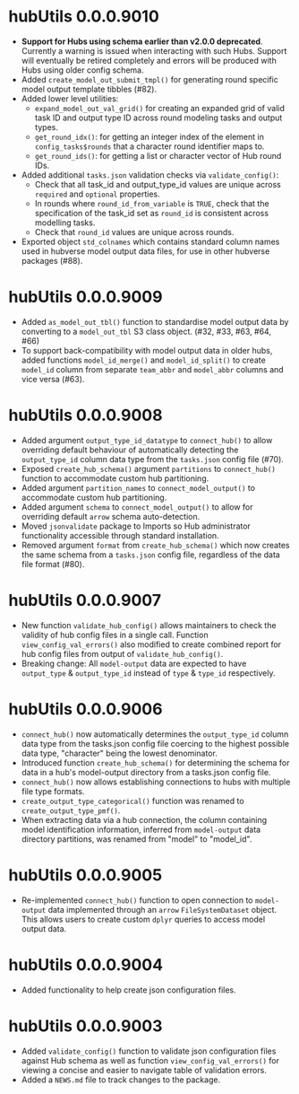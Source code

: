 # hubUtils 0.0.0.9010

* **Support for Hubs using schema earlier than v2.0.0 deprecated**. Currently a warning is issued when interacting with such Hubs. Support will eventually be retired completely and errors will be produced with Hubs using older config schema.
* Added `create_model_out_submit_tmpl()` for generating round specific model output template tibbles (#82).
* Added lower level utilities:
    * `expand_model_out_val_grid()` for creating an expanded grid of valid task ID and output type ID across round modeling tasks and output types.
    * `get_round_idx()`: for getting an integer index of the element in `config_tasks$rounds` that a character round identifier maps to.
    * `get_round_ids()`: for getting a list or character vector of Hub round IDs.
* Added additional `tasks.json` validation checks via `validate_config()`:
    * Check that all task_id and output_type_id values are unique across `required` and `optional` properties.
    * In rounds where `round_id_from_variable` is `TRUE`, check that the specification of the task_id set as `round_id` is consistent across modelling tasks.
    * Check that `round_id` values are unique across rounds.
* Exported object `std_colnames` which contains standard column names used in hubverse model output data files, for use in other hubverse packages (#88).


# hubUtils 0.0.0.9009

* Added `as_model_out_tbl()` function to standardise model output data by converting to a `model_out_tbl` S3 class object. (#32, #33, #63, #64, #66)
* To support back-compatibility with model output data in older hubs, added functions `model_id_merge()` and `model_id_split()` to create `model_id` column from separate `team_abbr` and `model_abbr` columns and vice versa (#63).


# hubUtils 0.0.0.9008

* Added argument `output_type_id_datatype` to `connect_hub()` to allow overriding default behaviour of automatically detecting the `output_type_id` column data type from the `tasks.json` config file (#70).
* Exposed `create_hub_schema()` argument `partitions` to `connect_hub()` function to accommodate custom hub partitioning.
* Added argument `partition_names` to `connect_model_output()` to accommodate custom hub partitioning.
* Added argument `schema` to `connect_model_output()` to allow for overriding default `arrow` schema auto-detection.
* Moved `jsonvalidate` package to Imports so Hub administrator functionality accessible through standard installation.
* Removed argument `format` from `create_hub_schema()` which now creates the same schema from a `tasks.json` config file, regardless of the data file format (#80).



# hubUtils 0.0.0.9007

* New function `validate_hub_config()` allows maintainers to check the validity of hub config files in a single call. Function `view_config_val_errors()` also modified to create combined report for hub config files from output of `validate_hub_config()`.
* Breaking change: All `model-output` data are expected to have `output_type` & `output_type_id` instead of `type` & `type_id` respectively.

# hubUtils 0.0.0.9006

* `connect_hub()` now automatically determines the `output_type_id` column data type from the tasks.json config file coercing to the highest possible data type, "character" being the lowest denominator.
* Introduced function `create_hub_schema()` for determining the schema for data in a hub's model-output directory from a tasks.json config file.
* `connect_hub()` now allows establishing connections to hubs with multiple file type formats.
* `create_output_type_categorical()` function was renamed to `create_output_type_pmf()`.
* When extracting data via a hub connection, the column containing model identification information, inferred from `model-output` data directory partitions, was renamed from "model" to "model_id".

# hubUtils 0.0.0.9005

* Re-implemented `connect_hub()` function to open connection to `model-output` data
implemented through an `arrow` `FileSystemDataset` object. This allows users to create
custom `dplyr` queries to access model output data.

# hubUtils 0.0.0.9004

* Added functionality to help create json configuration files.

# hubUtils 0.0.0.9003

* Added `validate_config()` function to validate json configuration files against Hub 
schema as well as function `view_config_val_errors()` for viewing a concise and easier to 
navigate table of validation errors.
* Added a `NEWS.md` file to track changes to the package.
